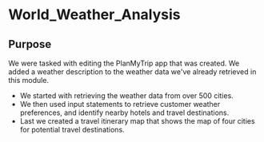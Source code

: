 # World_Weather_Analysis
## Purpose
We were tasked with editing the PlanMyTrip app that was created. We added a weather description to the weather data we've already retrieved in this module. 
  * We started with retrieving the weather data from over 500 cities. 
  * We then used input statements to retrieve customer weather preferences, and identify nearby hotels and travel destinations.
  * Last we created a travel itinerary map that shows the map of four cities for potential travel destinations.
